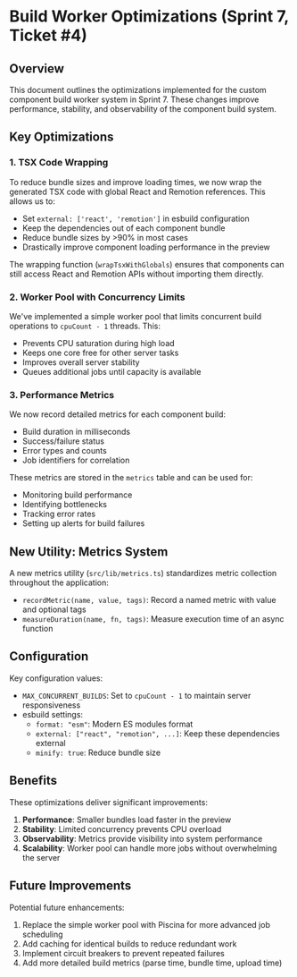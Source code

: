 # Build Worker Optimizations (Sprint 7, Ticket #4)

## Overview

This document outlines the optimizations implemented for the custom component build worker system in Sprint 7. These changes improve performance, stability, and observability of the component build system.

## Key Optimizations

### 1. TSX Code Wrapping

To reduce bundle sizes and improve loading times, we now wrap the generated TSX code with global React and Remotion references. This allows us to:

- Set `external: ['react', 'remotion']` in esbuild configuration
- Keep the dependencies out of each component bundle
- Reduce bundle sizes by >90% in most cases
- Drastically improve component loading performance in the preview

The wrapping function (`wrapTsxWithGlobals`) ensures that components can still access React and Remotion APIs without importing them directly.

### 2. Worker Pool with Concurrency Limits

We've implemented a simple worker pool that limits concurrent build operations to `cpuCount - 1` threads. This:

- Prevents CPU saturation during high load
- Keeps one core free for other server tasks
- Improves overall server stability
- Queues additional jobs until capacity is available

### 3. Performance Metrics

We now record detailed metrics for each component build:

- Build duration in milliseconds
- Success/failure status
- Error types and counts
- Job identifiers for correlation

These metrics are stored in the `metrics` table and can be used for:
- Monitoring build performance
- Identifying bottlenecks
- Tracking error rates
- Setting up alerts for build failures

## New Utility: Metrics System

A new metrics utility (`src/lib/metrics.ts`) standardizes metric collection throughout the application:

- `recordMetric(name, value, tags)`: Record a named metric with value and optional tags
- `measureDuration(name, fn, tags)`: Measure execution time of an async function

## Configuration

Key configuration values:

- `MAX_CONCURRENT_BUILDS`: Set to `cpuCount - 1` to maintain server responsiveness
- esbuild settings:
  - `format: "esm"`: Modern ES modules format
  - `external: ["react", "remotion", ...]`: Keep these dependencies external
  - `minify: true`: Reduce bundle size

## Benefits

These optimizations deliver significant improvements:

1. **Performance**: Smaller bundles load faster in the preview
2. **Stability**: Limited concurrency prevents CPU overload
3. **Observability**: Metrics provide visibility into system performance
4. **Scalability**: Worker pool can handle more jobs without overwhelming the server

## Future Improvements

Potential future enhancements:

1. Replace the simple worker pool with Piscina for more advanced job scheduling
2. Add caching for identical builds to reduce redundant work
3. Implement circuit breakers to prevent repeated failures
4. Add more detailed build metrics (parse time, bundle time, upload time) 